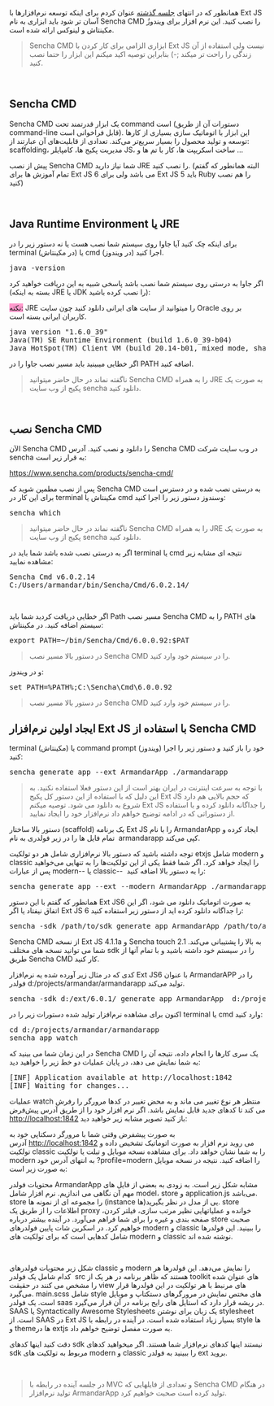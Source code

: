 <p>همانطور که در انتهای <a href="http://armandar.com/blog/post/setting-up-extjs-and-sencha-cmd" target="_blank">جلسه گذشته</a> عنوان کردم برای اینکه توسعه نرم&zwnj;افزارها با Ext JS آسان تر شود باید ابزاری به نام Sencha CMD را نصب کنید. این نرم افزار برای ویندوزُ مکینتاش و لینوکس ارائه&nbsp;شده است.</p>
<blockquote>
<p>Sencha CMD ابزاری الزامی برای کار کردن با Ext JS نیست ولی استفاده از آن زندگی را راحت تر میکند ;-) بنابراین توصیه اکید میکنم این ابزار را حتما نصب کنید.</p>
</blockquote>
<p>&nbsp;</p>
<h2>Sencha CMD</h2>
<p>Sencha CMD یک ابزار قدرتمند تحت command است (دستورات آن از طریق command-line قابل فراخوانی است). این ابزار با اتوماتیک سازی بسیاری از کارها توسعه و تولید محصول را بسیار سریع&zwnj;تر می&zwnj;کند. تعدادی از قابلیت&zwnj;های آن عبارتند از: scaffolding، مدیریت پکیج ها، کامپایلر JS، ساخت اسکریپت ها، کار با تم ها و ...</p>
<p>پیش از نصب Sencha CMD شما نیاز دارید JRE را نصب کنید. (البته همانطور که گفتم تمام آموزش ها برای Ext JS 6 می باشد ولی برای Ext JS 5 باید Ruby را هم نصب کنید)</p>
<p>&nbsp;</p>
<h2>Java Runtime Environment یا JRE</h2>
<p>برای اینکه چک کنید آیا جاوا روی سیستم شما نصب هست یا نه دستور زیر را در terminal (در مکینتاش) یا cmd (در ویندوز) اجرا&nbsp;کنید.</p>
<pre class="brush:ps;auto-links:false;toolbar:false" contenteditable="false">java -version</pre>
<p>اگر جاوا به درستی روی سیستم شما نصب باشد پاسخی شبیه به این دریافت خواهید کرد (بسته به اینکه JRE یا JDK را نصب کرده باشید):</p>
<p><span style="background-color: #ff99cc;">نکته:</span> JRE را میتوانید از سایت های ایرانی دانلود کنید چون سایت Oracle بر روی کاربران ایرانی بسته است.</p>
<pre class="brush:ps;auto-links:false;toolbar:false" contenteditable="false">java version "1.6.0_39"
Java(TM) SE Runtime Environment (build 1.6.0_39-b04)
Java HotSpot(TM) Client VM (build 20.14-b01, mixed mode, sharing)</pre>
<p>اگر خطایی میبینید باید مسیر نصب جاوا را در PATH اضافه کنید.</p>
<blockquote>
<p>ناگفته نماند در حال حاضر میتوانید Sencha CMD را به همراه JRE به صورت یک پکیج از وب سایت sencha دانلود کنید.</p>
</blockquote>
<p>&nbsp;</p>
<h2>نصب Sencha CMD</h2>
<p>الآن Sencha CMD را دانلود و نصب کنید. آدرس Sencha CMD در وب سایت شرکت sencha به قرار زیر است:</p>
<p style="text-align: left;"><a title="دانلود Sencha CMD" href="https://www.sencha.com/products/sencha-cmd/" target="_blank">https://www.sencha.com/products/sencha-cmd/</a></p>
<p>پس از نصب مطمپن شوید که Sencha CMD به درستی نصب شده و در دسترس است برای این کار در terminal مکینتاش یا cmd وسندوز دستور زیر را اجرا کنید:</p>
<pre class="brush:ps;auto-links:false;toolbar:false" contenteditable="false">sencha which</pre>
<blockquote>
<p>ناگفته نماند در حال حاضر میتوانید Sencha CMD را به همراه JRE به صورت یک پکیج از وب سایت sencha دانلود کنید.</p>
</blockquote>
<p>اگر به درستی نصب شده باشد شما باید در terminal یا cmd نتیجه ای مشابه زیر مشاهده نمایید:</p>
<pre class="brush:ps;auto-links:false;toolbar:false" contenteditable="false">Sencha Cmd v6.0.2.14
C:/Users/armandar/bin/Sencha/Cmd/6.0.2.14/</pre>
<p>&nbsp;</p>
<p>اگر خطایی دریافت کردید شما باید Path مسیر نصب Sencha CMD را به PATH های سیستم اضافه کنید. در مکینتاش:</p>
<pre class="brush:ps;auto-links:false;toolbar:false" contenteditable="false">export PATH=~/bin/Sencha/Cmd/6.0.0.92:$PAT</pre>
<blockquote>
<p>در دستور بالا مسیر نصب Sencha CMD را در سیستم خود وارد کنید.</p>
</blockquote>
<p>و در ویندوز:</p>
<pre class="brush:ps;auto-links:false;toolbar:false" contenteditable="false">set PATH=%PATH%;C:\Sencha\Cmd\6.0.0.92</pre>
<blockquote>
<p>در دستور بالا مسیر نصب Sencha CMD را در سیستم خود وارد کنید.</p>
</blockquote>
<h2>ایجاد اولین نرم&zwnj;افزار Ext JS با استفاده از Sencha CMD</h2>
<p>terminal (مکینتاش) یا command prompt (ویندوز)&nbsp;خود را باز کنید و دستور زیر را اجرا کنید:</p>
<pre class="brush:ps;auto-links:false;toolbar:false" contenteditable="false">sencha generate app --ext ArmandarApp ./armandarapp</pre>
<blockquote>
<p>با توجه به سرعت اینترنت در ایران بهتر است از این دستور فعلا استفاده نکنید. به این دلیل که با استفاده از این دستور کل پکیج Ext JS که حجم بالایی هم دارد شروع به دانلود می شود. توصیه میکنم Ext JS را جداگانه دانلود کرده و با استفاده از دستوراتی که در ادامه توضیح خواهم داد نرم&zwnj;افزار خود را ایجاد نمایید.</p>
</blockquote>
<p>دستور بالا ساختار (scaffold) یک برنامه Ext JS را با نام ArmandarApp ایجاد کرده و &nbsp;تمام فایل ها را در زیر فولدری به نام armandarapp کپی می&zwnj;کند.</p>
<p>توجه داشته باشید که دستور بالا نرم&zwnj;افزاری شامل هر دو تولکیت etxjs شامل modern و classic را ایجاد خواهد کرد. اگر شما فقط یکی از این تولکیت&zwnj;ها را به تنهایی می&zwnj;خواهید پس از عبارات modern-- یا classic-- &nbsp;را به دستور بالا اضافه کنید:</p>
<pre class="brush:ps;auto-links:false;toolbar:false" contenteditable="false">sencha generate app --ext --modern ArmandarApp ./armandarapp</pre>
<p>همانطور که گفتم با این دستور Ext JS6 به صورت اتوماتیک دانلود می شود، اگر این اتفاق نیفتاد یا اگر Ext JS 6 را جداگانه دانلود کرده اید از دستور زیر استفاده کنید:</p>
<pre class="brush:ps;auto-links:false;toolbar:false" contenteditable="false">sencha -sdk /path/to/sdk generate app ArmandarApp /path/to/armandarapp</pre>
<p>Sencha CMD از نسخه Ext JS 4.1.1a و Sencha touch 2.1 به بالا را پشتیبانی می&zwnj;کند. شما می توانید نسخه های مختلف sdk را در سیستم خود داشته باشید و با تمام آنها از طریق Sencha CMD کار کنید.</p>
<p>کدی که در مثال زیر آورده شده یه نرم&zwnj;افزار Ext JS6 با عنوان ArmandarAPP را در فولدر d:/projects/armandar/armandarapp تولید می&zwnj;کند.</p>
<pre class="brush:ps;auto-links:false;toolbar:false" contenteditable="false">sencha -sdk d:/ext/6.0.1/ generate app ArmandarApp  d:/projects/armandar/armandarapp</pre>
<p>اکنون برای مشاهده نرم&zwnj;افزار تولید شده دستورات زیر را در terminal یا cmd وارد کنید:</p>
<pre class="brush:ps;auto-links:false;toolbar:false" contenteditable="false">cd d:/projects/armandar/armandarapp
sencha app watch</pre>
<p>در این زمان شما می بینید که Sencha CMD یک سری کارها را انجام داده، نتیجه آن را به شما نمایش می دهد، در پایان عملیات دو خط زیر را خواهید دید:</p>
<pre class="brush:ps;auto-links:false;toolbar:false" contenteditable="false">[INF] Application available at http://localhost:1842
[INF] Waiting for changes...</pre>
<p>عملیات watch منتظر هر نوع تغییر می ماند و به محض تغییر در کدها مرورگر را رفرش می کند تا کدهای جدید قابل نمایش باشد. اگر نرم افزار خود را از طریق آدرس پیش&zwnj;فرض <a href="http://localhost:1842">http://localhost:1842</a>&nbsp;باز کنید تصویر مشابه زیر خواهید دید:&nbsp;<img style="display: block; margin-left: auto; margin-right: auto;" src="http://armandar.com/blog/image.axd?picture=/extjs/ArmandarApp.png" alt="" /></p>
<p>به صورت پیشفرض وقتی شما با مرورگر دسکتاپی خود به آدرس&nbsp;<a href="http://localhost:1842/">http://localhost:1842</a>&nbsp;می روید نرم افزار به صورت اتوماتیک تشخیص داده و تولکیت classic را به شما نشان خواهد داد. برای مشاهده نسخه موبایل و تبلت یا تولکیت modern به انتهای آدرس خود&nbsp;?profile=modern را اضافه کنید. نتیجه در نسخه موبایل به صورت زیر است:&nbsp;<img style="display: block; margin-left: auto; margin-right: auto;" src="blob:http%3A//armandar.com/0ef29a59-3ce5-4585-a6d1-dd1242237942" alt="" /></p>
<p>محتویات فولدر ArmandarApp مشابه شکل زیر است. به زودی به بعضی از فایل های مهم آن نگاهی می اندازیم. نرم افزار شامل model، store و application.js می&zwnj;باشد. store را&nbsp;مجموعه ای از نمونه ها (instance ها)یی از مدل در نظر بگیرید. store اطلاعات را از طریق یک proxy خوانده و عملیاتهایی نظیر مرتب سازی، فیلتر کردن، صفحه بندی و غیره را برای شما فراهم می&zwnj;آورد. در آینده بیشتر درباره store صحبت خواهیم کرد. در اسکرین شات پایین فولدرهای modern و classic را ببینید. این فولدرها شامل کدهایی است که برای تولکیت های modern و classic نوشته شده اند.&nbsp;<img style="display: block; margin-left: auto; margin-right: auto;" src="http://armandar.com/blog/image.axd?picture=/extjs/Scaffold.png" alt="" /></p>
<p>&nbsp;</p>
<p>شکل زیر محتویات فولدرهای classic و modern را نمایش می&zwnj;دهد. این فولدرها هر کدام شامل یک فولدر &nbsp;src هستند که ظاهر برنامه در هر یک از toolkit های عنوان شده را مشخص می کنند در حقیقت view های مرنبط با هر تولکیت در این فولدرها قرار می&zwnj;گیرد. main.scss شامل style های مختص نمایش در مرورگرهای دستکتاپ و موبایل است. یک فولدر saas در ریشه قرار دارد که استایل های رایج برنامه در آن قرار می&zwnj;گیرد. SAAS یا&nbsp;Syntactically Awesome Stylesheets یک زبان برای نوشتن stylesheet است. از SAAS در Ext JS بسیار زیاد استفاده شده است. در آینده در رابطه با style ها و themeها در extjs به صورت مفصل توضیح خواهم داد.&nbsp;</p>
<p>دقت کنید اینها کدهای sdk نیستند اینها کدهای نرم&zwnj;افزار شما هستند. اگر میخواهید کدهای sdk مربوط به تولکیت های modern و classic را ببینید به فولدر ext بروید.&nbsp;<img style="display: block; margin-left: auto; margin-right: auto;" src="http://armandar.com/blog/image.axd?picture=/extjs/ModernClassicToolkit.png" alt="" /></p>
<p>&nbsp;</p>
<blockquote>
<p>در جلسه آینده در رابطه با MVC و تعدادی از فایلهایی که Sencha CMD در هنگام تولید نرم&zwnj;افزار ArmandarApp تولید کرده است صحبت خواهیم کرد.</p>
</blockquote>
